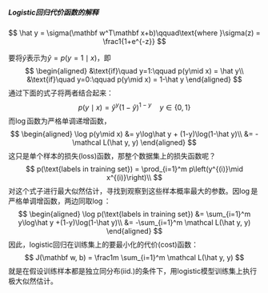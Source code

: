 ##### Logistic回归代价函数的解释

$$
\hat y = \sigma(\mathbf w^T\mathbf x+b)\qquad\text{where }\sigma(z) = \frac1{1+e^{-z}}
$$

要将$\hat y$表示为$\hat y = p(y=1\mid x)$，即
$$
\begin{aligned}
&\text{if}\quad y=1:\qquad p(y\mid x) = \hat y\\
&\text{if}\quad y=0:\qquad p(y\mid x) = 1-\hat y
\end{aligned}
$$
通过下面的式子将两者结合起来：
$$
p(y\mid x) = \hat y^y (1-\hat y)^{1-y}\quad y \in \{0,1\}
$$
而$\log$函数为严格单调递增函数，
$$
\begin{aligned}
\log p(y\mid x) &= y\log\hat y + (1-y)\log(1-\hat y)\\
&= -\mathcal L(\hat y, y)
\end{aligned}
$$
这只是单个样本的损失(loss)函数，那整个数据集上的损失函数呢？
$$
p(\text{labels in training set}) = \prod_{i=1}^m p\left(y^{(i)}\mid x^{(i)}\right)\\
$$
对这个式子进行最大似然估计，寻找到观察到这些样本概率最大的参数。因$\log$是严格单调增函数，两边同取$\log$：
$$
\begin{aligned}
\log p(\text{labels in training set}) 
&= \sum_{i=1}^m y\log\hat y +(1-y)\log(1-\hat y)\\
&= -\sum_{i=1}^m \mathcal L(\hat y, y)
\end{aligned}
$$
因此，logistic回归在训练集上的要最小化的代价(cost)函数：
$$
J(\mathbf w, b) =  \frac1m \sum_{i=1}^m \mathcal L(\hat y, y)
$$
就是在假设训练样本都是独立同分布(iid.)的条件下，用logistic模型训练集上执行极大似然估计。